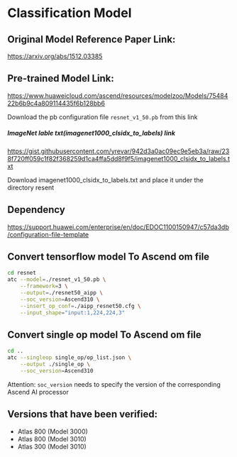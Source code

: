 # Classification Model

## Original Model Reference Paper Link:

https://arxiv.org/abs/1512.03385

## Pre-trained Model Link:

https://www.huaweicloud.com/ascend/resources/modelzoo/Models/7548422b6b9c4a809114435f6b128bb6

Download the pb configuration file ``resnet_v1_50.pb`` from this link

##### ImageNet lable txt(imagenet1000_clsidx_to_labels) link

https://gist.githubusercontent.com/yrevar/942d3a0ac09ec9e5eb3a/raw/238f720ff059c1f82f368259d1ca4ffa5dd8f9f5/imagenet1000_clsidx_to_labels.txt

Download imagenet1000_clsidx_to_labels.txt and place it under the directory resent

## Dependency

https://support.huawei.com/enterprise/en/doc/EDOC1100150947/c57da3db/configuration-file-template

## Convert tensorflow model To Ascend om file

```bash
cd resnet
atc --model=./resnet_v1_50.pb \
    --framework=3 \
    --output=./resnet50_aipp \
    --soc_version=Ascend310 \
    --insert_op_conf=./aipp_resnet50.cfg \
    --input_shape="input:1,224,224,3"
```

## Convert single op model To Ascend om file

```bash
cd ..
atc --singleop single_op/op_list.json \
    --output ./single_op \
    --soc_version=Ascend310
```

Attention: ```soc_version``` needs to specify the version of the corresponding Ascend AI processor

## Versions that have been verified:

- Atlas 800 (Model 3000)
- Atlas 800 (Model 3010)
- Atlas 300 (Model 3010)